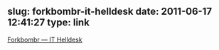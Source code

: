 slug: forkbombr-it-helldesk
date: 2011-06-17 12:41:27
type: link
---

[Forkbombr — IT Helldesk](http://forkbombr.net/it-helldesk/)
